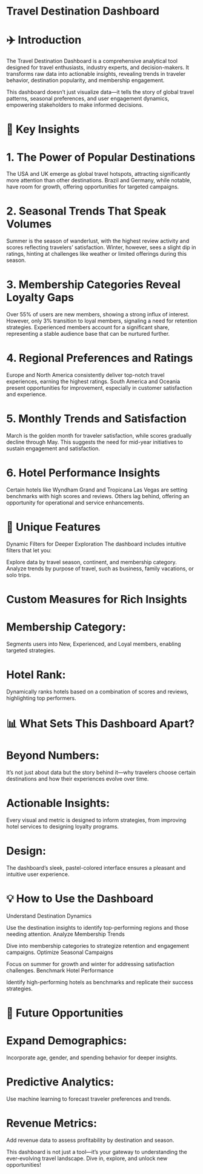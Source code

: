 # Travel Destination Dashboard
# ✈️ Introduction
The Travel Destination Dashboard is a comprehensive analytical tool designed for travel enthusiasts, industry experts, and decision-makers. It transforms raw data into actionable insights, revealing trends in traveler behavior, destination popularity, and membership engagement.

This dashboard doesn’t just visualize data—it tells the story of global travel patterns, seasonal preferences, and user engagement dynamics, empowering stakeholders to make informed decisions.

# 🌟 Key Insights
# 1.  The Power of Popular Destinations
The USA and UK emerge as global travel hotspots, attracting significantly more attention than other destinations.
Brazil and Germany, while notable, have room for growth, offering opportunities for targeted campaigns.
# 2. Seasonal Trends That Speak Volumes
Summer is the season of wanderlust, with the highest review activity and scores reflecting travelers’ satisfaction.
Winter, however, sees a slight dip in ratings, hinting at challenges like weather or limited offerings during this season.
# 3.  Membership Categories Reveal Loyalty Gaps
Over 55% of users are new members, showing a strong influx of interest. However, only 3% transition to loyal members, signaling a need for retention strategies.
Experienced members account for a significant share, representing a stable audience base that can be nurtured further.
# 4. Regional Preferences and Ratings
Europe and North America consistently deliver top-notch travel experiences, earning the highest ratings.
South America and Oceania present opportunities for improvement, especially in customer satisfaction and experience.
# 5. Monthly Trends and Satisfaction
March is the golden month for traveler satisfaction, while scores gradually decline through May.
This suggests the need for mid-year initiatives to sustain engagement and satisfaction.
# 6. Hotel Performance Insights
Certain hotels like Wyndham Grand and Tropicana Las Vegas are setting benchmarks with high scores and reviews.
Others lag behind, offering an opportunity for operational and service enhancements.
# 🧩 Unique Features
Dynamic Filters for Deeper Exploration
The dashboard includes intuitive filters that let you:

Explore data by travel season, continent, and membership category.
Analyze trends by purpose of travel, such as business, family vacations, or solo trips.

# Custom Measures for Rich Insights
# Membership Category: 
Segments users into New, Experienced, and Loyal members, enabling targeted strategies.
# Hotel Rank:
Dynamically ranks hotels based on a combination of scores and reviews, highlighting top performers.
# 📊 What Sets This Dashboard Apart?
# Beyond Numbers: 
It’s not just about data but the story behind it—why travelers choose certain destinations and how their experiences evolve over time.
# Actionable Insights: 
Every visual and metric is designed to inform strategies, from improving hotel services to designing loyalty programs.
#  Design:
The dashboard’s sleek, pastel-colored interface ensures a pleasant and intuitive user experience.
# 💡 How to Use the Dashboard
Understand Destination Dynamics

Use the destination insights to identify top-performing regions and those needing attention.
Analyze Membership Trends

Dive into membership categories to strategize retention and engagement campaigns.
Optimize Seasonal Campaigns

Focus on summer for growth and winter for addressing satisfaction challenges.
Benchmark Hotel Performance

Identify high-performing hotels as benchmarks and replicate their success strategies.

# 🚀  Future Opportunities
# Expand Demographics: 
Incorporate age, gender, and spending behavior for deeper insights.
# Predictive Analytics:
Use machine learning to forecast traveler preferences and trends.
# Revenue Metrics: 
Add revenue data to assess profitability by destination and season.

This dashboard is not just a tool—it’s your gateway to understanding the ever-evolving travel landscape. Dive in, explore, and unlock new opportunities!







